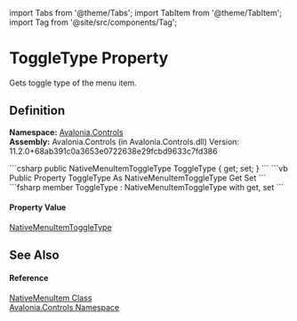 import Tabs from '@theme/Tabs'; 
import TabItem from '@theme/TabItem'; 
import Tag from '@site/src/components/Tag'; 

# ToggleType Property


Gets toggle type of the menu item.



## Definition
**Namespace:** <a href="N_Avalonia_Controls">Avalonia.Controls</a>  
**Assembly:** Avalonia.Controls (in Avalonia.Controls.dll) Version: 11.2.0+68ab391c0a3653e0722638e29fcbd9633c7fd386

<Tabs groupId="api-code-preview">
<TabItem value="csharp" label="C#">
```csharp
public NativeMenuItemToggleType ToggleType { get; set; }
```
</TabItem>
<TabItem value="vb" label="VB">
```vb
Public Property ToggleType As NativeMenuItemToggleType
	Get
	Set
```
</TabItem>
<TabItem value="fsharp" label="F#">
```fsharp
member ToggleType : NativeMenuItemToggleType with get, set
```
</TabItem>
</Tabs>



#### Property Value
<a href="T_Avalonia_Controls_NativeMenuItemToggleType">NativeMenuItemToggleType</a>

## See Also


#### Reference
<a href="T_Avalonia_Controls_NativeMenuItem">NativeMenuItem Class</a>  
<a href="N_Avalonia_Controls">Avalonia.Controls Namespace</a>  
